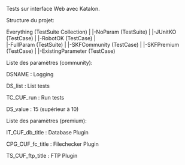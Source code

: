 Tests sur interface Web avec Katalon.

Structure du projet:

Everything (TestSuite Collection)
|
|-NoParam (TestSuite)
  |
  |-JUnitKO (TestCase)
  |
  |-RobotOK (TestCase)
|  
|-FullParam (TestSuite)
  |
  |-SKFCommunity (TestCase)
  |
  |-SKFPremium (TestCase)
  |
  |-ExistingParameter (TestCase)
  
Liste des paramètres (community):

DSNAME : Logging

DS_list : List tests

TC_CUF_run : Run tests

DS_value : 15 (supérieur à 10)

Liste des paramètres (premium):

IT_CUF_db_title : Database Plugin

CPG_CUF_fc_title : Filechecker Plugin

TS_CUF_ftp_title : FTP Plugin

